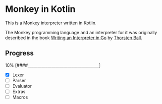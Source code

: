# Monkey in Kotlin

This is a Monkey interpreter written in Kotlin.

The Monkey programming language and an interpreter for it was originally described in the book [Writing an Interpreter in Go](http://interpreterbook.com) by [Thorsten Ball](https://twitter.com/thorstenball).

## Progress

10% [####____________________________________]

- [x] Lexer
- [ ] Parser
- [ ] Evaluator
- [ ] Extras
- [ ] Macros
